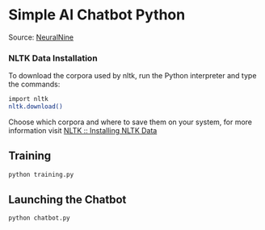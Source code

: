 # Simple AI Chatbot Python

Source: [NeuralNine](https://www.youtube.com/watch?v=1lwddP0KUEg)

### NLTK Data Installation
To download the corpora used by nltk, run the Python interpreter and type the commands:
```bash
import nltk
nltk.download()
```
Choose which corpora and where to save them on your system, for more information visit [NLTK :: Installing NLTK Data](https://www.nltk.org/data.html)


## Training

```python
python training.py
```

## Launching the Chatbot

```python
python chatbot.py
```
